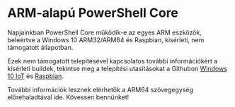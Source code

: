 # <a name="powershell-core-on-arm"></a>ARM-alapú PowerShell Core

Napjainkban PowerShell Core működik-e az egyes ARM eszközök, beleértve a Windows 10 ARM32/ARM64 és Raspbian, kísérleti, nem támogatott állapotban.

Ezek nem támogatott telepítésével kapcsolatos további információkért a kísérleti buildek, tekintse meg a telepítési utasításokat a Githubon [Windows 10 IoT](https://github.com/PowerShell/PowerShell/blob/master/docs/installation/windows.md#deploying-on-windows-iot) és [Raspbian](https://github.com/PowerShell/PowerShell/blob/master/docs/installation/linux.md#raspbian).

További információk lesznek elérhetők a ARM64 szövegegység előrehaladtával ide.
Kövessen bennünket!